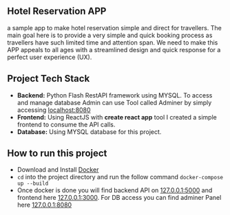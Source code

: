 ## Hotel Reservation APP ##
a sample app to make hotel reservation simple and direct for travellers.
The main goal here is to provide a very simple and quick booking process as
travellers have such limited time and attention span. We need to make this APP
appeals to all ages with a streamlined design and quick response for a perfect user experience (UX).

## Project Tech Stack ##
- **Backend:** Python Flash RestAPI framework using MYSQL. To access and manage database Admin can use Tool
called Adminer by simply accessing [localhost:8080](http://127.0.0.1:8080)
- **Frontend:** Using ReactJS with **create react app** tool I created a simple frontend to consume the API calls.
- **Database:** Using MYSQL database for this project.

## How to run this project ##
- Download and Install [Docker](https://www.docker.com/)
- `cd` into the project directory and run the follow command `docker-compose up --build`
- Once docker is done you will find backend API on [127.0.0.1:5000](http://127.0.0.1:5000) and frontend
here [127.0.0.1:3000](http://127.0.0.1:3000). For DB access you can find adminer
Panel here [127.0.0.1:8080](http:127.0.0.1:8080) 
